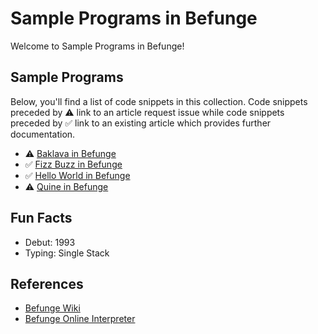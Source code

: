 # Sample Programs in Befunge

Welcome to Sample Programs in Befunge!

## Sample Programs

Below, you'll find a list of code snippets in this collection.
Code snippets preceded by :warning: link to an article request 
issue while code snippets preceded by :white_check_mark: link
to an existing article which provides further documentation.

- :warning: [Baklava in Befunge][baklava-article-issue]
- :white_check_mark: [Fizz Buzz in Befunge][fizz-buzz-article]
- :white_check_mark: [Hello World in Befunge][hello-world-article]
- :warning: [Quine in Befunge][quine-article-issue]

## Fun Facts

- Debut: 1993
- Typing: Single Stack

## References

- [Befunge Wiki](https://en.wikipedia.org/wiki/Befunge)
- [Befunge Online Interpreter](https://www.bedroomlan.org/tools/befunge-playground#prog=hello,mode=run)

[baklava-article-issue]: https://github.com/TheRenegadeCoder/sample-programs-website/issues/362
[quine-article-issue]: https://github.com/TheRenegadeCoder/sample-programs-website/issues/446

[fizz-buzz-article]: https://sample-programs.therenegadecoder.com/projects/fizz-buzz/befunge/
[hello-world-article]: https://therenegadecoder.com/code/hello-world-in-befunge/
